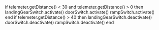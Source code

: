 if telemeter.getDistance() < 30 and telemeter.getDistance() > 0 then
    landingGearSwitch.activate()
    doorSwitch.activate()
    rampSwitch.activate()
end
if telemeter.getDistance() > 40 then
    landingGearSwitch.deactivate()
    doorSwitch.deactivate()
    rampSwitch.deactivate()
   end
